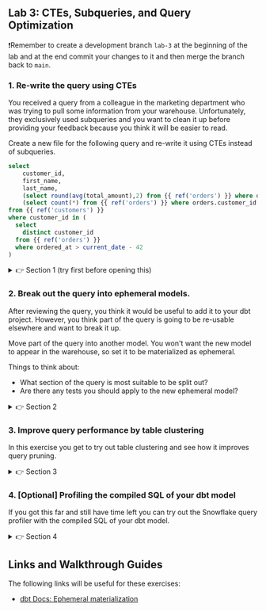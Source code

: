 ## Lab 3: CTEs, Subqueries, and Query Optimization

❗Remember to create a development branch `lab-3` at the beginning of the lab and at the end commit your changes to it and then merge the branch back to `main`.

### 1. Re-write the query using CTEs

You received a query from a colleague in the marketing department who was trying to pull some information from your warehouse. Unfortunately, they exclusively used subqueries and you want to clean it up before providing your feedback because you think it will be easier to read.

Create a new file for the following query and re-write it using CTEs instead of subqueries.

```sql
select
    customer_id,
    first_name,
    last_name,
    (select round(avg(total_amount),2) from {{ ref('orders') }} where orders.customer_id = customers.customer_id and ordered_at > current_date - 180) as avg_order_amount,
    (select count(*) from {{ ref('orders') }} where orders.customer_id = customers.customer_id and ordered_at > current_date - 180) as order_count
from {{ ref('customers') }}
where customer_id in (
  select
    distinct customer_id
  from {{ ref('orders') }}
  where ordered_at > current_date - 42
)
```
<details>
  <summary>👉 Section 1 (try first before opening this)</summary>

  (1) Create a file in the `models/` directory called `seven_week_active_customers.sql` and put the query above in it.
  (2) There are two bits that we feel we could re-factor into CTEs. The first is the subquery in the `where` clause. We can also join it instead of doing a `where customer_id in`. We can pull this out so that our file looks as follows:
  ```sql
  with customers as (
    select
      *
    from {{ ref('customers') }}
  ),

  seven_weeks as (
    select distinct
      customer_id
    from {{ ref('orders') }}
    where ordered_at > current_date - 42
  )

  select
      customers.customer_id,
      customers.first_name,
      customers.last_name,
      (select round(avg(total_amount),2) from {{ ref('orders') }} where orders.customer_id = customers.customer_id and ordered_at > current_date - 180) as avg_order_amount,
      (select count(*) from {{ ref('orders') }} where orders.customer_id = customers.customer_id and ordered_at > current_date - 180) as order_count
  from customers
  inner join seven_weeks on (customers.customer_id = seven_weeks.customer_id)
  ```
  (3) The second section we can pull out is the two metric columns that are calculated with subqueries. These can be done an aggregate and a join. It would leave our file as follows:
  ```sql
  with customers as (
    select
      *
    from {{ ref('customers') }}
  ),

  seven_weeks as (
    select distinct
      customer_id
    from {{ ref('orders') }}
    where ordered_at > current_date - 42
  ),
  
  half_year as (
    select
      customer_id,
      round(avg(total_amount),2) as avg_order_amount,
      count(*) as order_count
    from {{ ref('orders') }}
    where ordered_at > current_date - 180
    group by 1
  )

  select
      customers.customer_id,
      customers.first_name,
      customers.last_name,
      half_year.avg_order_amount,
      half_year.order_count
  from customers
  left join half_year on (customers.customer_id = half_year.customer_id)
  inner join seven_weeks on (customers.customer_id = seven_weeks.customer_id)
  ```
  (3) Execute `dbt run -s +seven_week_active_customers` to make sure your model runs successfully.
</details>

### 2. Break out the query into ephemeral models.

After reviewing the query, you think it would be useful to add it to your dbt project. However, you think part of the query is going to be re-usable elsewhere and want to break it up.

Move part of the query into another model. You won't want the new model to appear in the warehouse, so set it to be materialized as ephemeral.

Things to think about:

* What section of the query is most suitable to be split out?
* Are there any tests you should apply to the new ephemeral model?

<details>
  <summary>👉 Section 2</summary>

  (1) Create two new `.sql` files for the CTEs and move the SQL from the CTEs across into them.

  (2) Re-factor the initial file by replacing the code in the CTEs with `select *` queries from the new models.

  (3) Add a config to the two new models so that they get `materialized` as `ephemeral`.

  (4) Execute `dbt run -s +seven_week_active_customers` to make sure your model runs successfully.
</details>

### 3. Improve query performance by table clustering

In this exercise you get to try out table clustering and see how it improves query pruning.

<details>
  <summary>👉 Section 3 </summary>

  (1) Add a new `movies` source with the `ratings` table in the `models/sources.yml` file

  (2) Create a new file `stg_movies__ratings.sql` in our `models/` directory

  ```sql
  with source as (
      select
          *
      from {{ source('movies', 'ratings') }}
  ),

  renamed as (
      select
          *
      from source
  ),

  final as (
      select
          *
      from renamed
  )

  select
      *
  from final
  ```

  (3) Configure `stg_movies__ratings` to be materialized as a table using the `config` macro

  (4) Run the model: `dbt run -s stg_movies__ratings`

  (5) Go to Snowflake and query the `stg_movies__ratings` table:

  ```sql
  select
    *
  from analytics.dbt_(first initial)(last name).stg_movies__ratings
  where movie_id = 1210
  ```

  Open query history by clicking 'Query ID' in the results section. Open the 'Profile' tab and see the pruning statistics. How many partitions are scanned out of total partitions? Think about how could you improve query pruning with clustering? Which column(s) should you cluster by to improve the performance of the query you just ran?

  (6) Add clustering to the `stg_movies__ratings` model by adding a `cluster_by` configuration:

  ```sql
  -- Replace <column> with the column name you want to cluster the table by!
  {{ config(materialized='table', cluster_by=['<column>'])}}
  ```

  (7) Repeat steps 4 and 5. How did the clustering affect query performance and pruning? How many partitions out of total are scanned now?
</details>


### 4. [Optional] Profiling the compiled SQL of your dbt model

If you got this far and still have time left you can try out the Snowflake query profiler with the compiled SQL of your dbt model.

<details>
  <summary>👉 Section 4 </summary>

  (1) Open the `seven_week_active_customers` model in the IDE and the click 'Compile' to generate compiled SQL for the model

  (2) Log into Snowflake and create a new worksheet

  (3) Copy the compiled SQL from the dbt Cloud IDE, paste it into the Snowflake worksheet and click 'Run' to execute the query

  (4) Open the query profile. Can you identify the parts of the query that take longest to evaluate?
</details>



## Links and Walkthrough Guides

The following links will be useful for these exercises:

* [dbt Docs: Ephemeral materialization](https://docs.getdbt.com/docs/building-a-dbt-project/building-models/materializations/#ephemeral)
